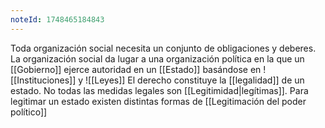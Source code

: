 ```yaml
---
noteId: 1748465184843
---
```


Toda organización social necesita un conjunto de obligaciones y deberes. La organización social da lugar a una organización política en la que un [[Gobierno]] ejerce autoridad en un [[Estado]] basándose en ![[Instituciones]] y ![[Leyes]]
El derecho constituye la [[legalidad]] de un estado. No todas las medidas legales son [[Legitimidad|legítimas]]. Para legitimar un estado existen distintas formas de [[Legitimación del poder político]]
